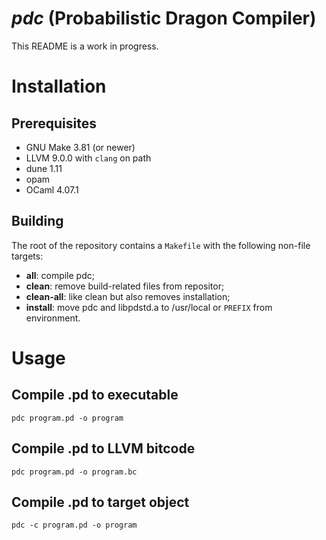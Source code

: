 # _pdc_ (Probabilistic Dragon Compiler)

This README is a work in progress.

# Installation

## Prerequisites

- GNU Make 3.81 (or newer)
- LLVM 9.0.0 with `clang` on path
- dune 1.11
- opam
- OCaml 4.07.1

## Building

The root of the repository contains a `Makefile` with the following non-file targets:

- **all**: compile pdc;
- **clean**: remove build-related files from repositor;
- **clean-all**: like clean but also removes installation;
- **install**: move pdc and libpdstd.a to /usr/local or `PREFIX` from environment.

# Usage

## Compile .pd to executable

```
pdc program.pd -o program
```

## Compile .pd to LLVM bitcode

```
pdc program.pd -o program.bc
```

## Compile .pd to target object

```
pdc -c program.pd -o program
```